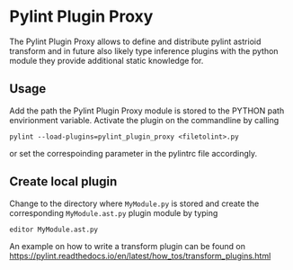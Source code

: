 # Pylint Plugin Proxy #

The Pylint Plugin Proxy allows to define and distribute pylint astrioid
transform and in future also likely type inference plugins with the python
module they provide additional static knowledge for. 

## Usage ##
Add the path the Pylint Plugin Proxy module is stored to the PYTHON path
envirionment variable. Activate the plugin on the commandline by calling

` pylint --load-plugins=pylint_plugin_proxy <filetolint>.py `

or set the correspoinding parameter in the pylintrc file accordingly.

## Create local plugin ##

Change to the directory where `MyModule.py` is stored and create the corresponding
`MyModule.ast.py` plugin module by typing

`
editor MyModule.ast.py
`

An example on how to write a transform plugin can be found on 
<https://pylint.readthedocs.io/en/latest/how_tos/transform_plugins.html>




